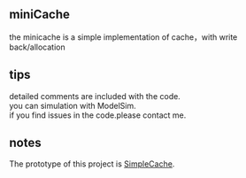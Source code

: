 ## miniCache
the minicache is a simple implementation of cache，with write back/allocation
## tips
detailed comments are included with the code.<br>
you can simulation with ModelSim.<br>
if you find issues in the code.please contact me.
## notes
The prototype of this project is [SimpleCache](https://github.com/psnjk/SimpleCache).
